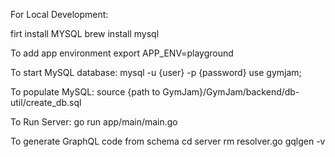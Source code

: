 For Local Development:

firt install MYSQL
brew install mysql

To add app environment
export APP_ENV=playground

To start MySQL database:
mysql -u {user} -p {password}
use gymjam;

To populate MySQL:
source {path to GymJam}/GymJam/backend/db-util/create_db.sql

To Run Server: 
go run app/main/main.go

To generate GraphQL code from schema
cd server
rm resolver.go
gqlgen -v
